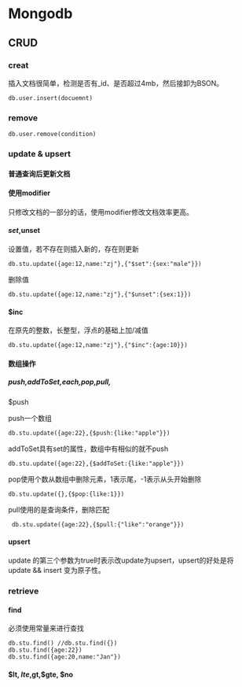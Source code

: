 # Mongodb

## CRUD

### creat

插入文档很简单，检测是否有_id、是否超过4mb，然后接卸为BSON。

	db.user.insert(docuemnt)

### remove

	db.user.remove(condition)

### update & upsert

#### 普通查询后更新文档

#### 使用modifier

只修改文档的一部分的话，使用modifier修改文档效率更高。

#### $set,$unset

设置值，若不存在则插入新的，存在则更新

	db.stu.update({age:12,name:"zj"},{"$set":{sex:"male"}})

删除值
	
	db.stu.update({age:12,name:"zj"},{"$unset":{sex:1}})

#### $inc

在原先的整数，长整型，浮点的基础上加/减值

	db.stu.update({age:12,name:"zj"},{"$inc":{age:10}})

#### 数组操作

##### $push,$addToSet,$each,$pop,$pull,$

$push

push一个数组

	db.stu.update({age:22},{$push:{like:"apple"}})

addToSet具有set的属性，数组中有相似的就不push

	db.stu.update({age:22},{$addToSet:{like:"apple"}})

pop使用个数从数组中删除元素，1表示尾，-1表示从头开始删除

	db.stu.update({},{$pop:{like:1}})

pull使用的是查询条件，删除匹配

	 db.stu.update({age:22},{$pull:{"like":"orange"}})

#### upsert

update 的第三个参数为true时表示改update为upsert，upsert的好处是将update && insert 变为原子性。

### retrieve

#### find

必须使用常量来进行查找

	db.stu.find() //db.stu.find({})
	db.stu.find({age:22})
	db.stu.find({age:20,name:"Jan"})

#### $lt, $lte,$gt,$gte, $no